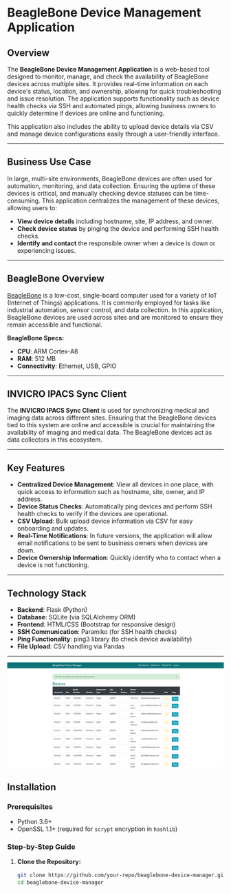 # BeagleBone Device Management Application

## Overview
The **BeagleBone Device Management Application** is a web-based tool designed to monitor, manage, and check the availability of BeagleBone devices across multiple sites. It provides real-time information on each device's status, location, and ownership, allowing for quick troubleshooting and issue resolution. The application supports functionality such as device health checks via SSH and automated pings, allowing business owners to quickly determine if devices are online and functioning.

This application also includes the ability to upload device details via CSV and manage device configurations easily through a user-friendly interface.

---

## Business Use Case
In large, multi-site environments, BeagleBone devices are often used for automation, monitoring, and data collection. Ensuring the uptime of these devices is critical, and manually checking device statuses can be time-consuming. This application centralizes the management of these devices, allowing users to:

- **View device details** including hostname, site, IP address, and owner.
- **Check device status** by pinging the device and performing SSH health checks.
- **Identify and contact** the responsible owner when a device is down or experiencing issues.

---

## BeagleBone Overview
[BeagleBone](https://beagleboard.org/) is a low-cost, single-board computer used for a variety of IoT (Internet of Things) applications. It is commonly employed for tasks like industrial automation, sensor control, and data collection. In this application, BeagleBone devices are used across sites and are monitored to ensure they remain accessible and functional.

**BeagleBone Specs:**
- **CPU**: ARM Cortex-A8
- **RAM**: 512 MB
- **Connectivity**: Ethernet, USB, GPIO

---

## INVICRO IPACS Sync Client
The **INVICRO IPACS Sync Client** is used for synchronizing medical and imaging data across different sites. Ensuring that the BeagleBone devices tied to this system are online and accessible is crucial for maintaining the availability of imaging and medical data. The BeagleBone devices act as data collectors in this ecosystem.

---

## Key Features
- **Centralized Device Management**: View all devices in one place, with quick access to information such as hostname, site, owner, and IP address.
- **Device Status Checks**: Automatically ping devices and perform SSH health checks to verify if the devices are operational.
- **CSV Upload**: Bulk upload device information via CSV for easy onboarding and updates.
- **Real-Time Notifications**: In future versions, the application will allow email notifications to be sent to business owners when devices are down.
- **Device Ownership Information**: Quickly identify who to contact when a device is not functioning.

---

## Technology Stack
- **Backend**: Flask (Python)
- **Database**: SQLite (via SQLAlchemy ORM)
- **Frontend**: HTML/CSS (Bootstrap for responsive design)
- **SSH Communication**: Paramiko (for SSH health checks)
- **Ping Functionality**: ping3 library (to check device availability)
- **File Upload**: CSV handling via Pandas

---
![Screenshot of page](beaglebonepage.PNG)


## Installation

### Prerequisites
- Python 3.6+
- OpenSSL 1.1+ (required for `scrypt` encryption in `hashlib`)

### Step-by-Step Guide

1. **Clone the Repository:**
   ```bash
   git clone https://github.com/your-repo/beaglebone-device-manager.git
   cd beaglebone-device-manager
